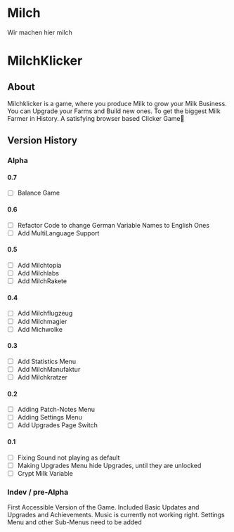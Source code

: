 # Milch
Wir machen hier milch

# MilchKlicker
## About
Milchklicker is a game, where you produce Milk to grow your Milk Business. You can Upgrade your Farms and Build new ones. To get the biggest Milk Farmer in History. A satisfying browser based Clicker Game🐄

## Version History
### Alpha
#### 0.7 

 - [ ] Balance Game

#### 0.6

 - [ ] Refactor Code to change German Variable Names to English Ones
 - [ ] Add MultiLanguage Support

#### 0.5

 - [ ] Add Milchtopia
 - [ ] Add Milchlabs
 - [ ] Add MilchRakete

#### 0.4

 - [ ] Add Milchflugzeug
 - [ ] Add Milchmagier
 - [ ] Add Michwolke

#### 0.3 

 - [ ] Add Statistics Menu
 - [ ] Add MilchManufaktur
 - [ ] Add Milchkratzer

#### 0.2 

 - [ ] Adding Patch-Notes Menu
 - [ ] Adding Settings Menu
 - [ ] Add Upgrades Page Switch

#### 0.1

 - [ ] Fixing Sound not playing as default
 - [ ] Making Upgrades Menu hide Upgrades, until they are unlocked
 - [ ] Crypt Milk Variable

### Indev / pre-Alpha
First Accessible Version of the Game. Included Basic Updates and Upgrades and Achievements. Music is currently not working right. Settings Menu and other Sub-Menus need to be added



